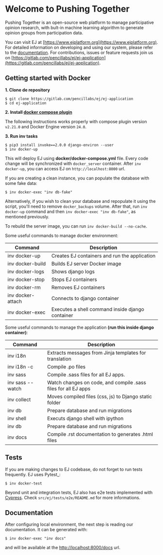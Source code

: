 # Welcome to Pushing Together

Pushing Together is an open-source web platform to manage participative opinion research, with bult-in machine learning algorithm to generate opinion groups from participation data. 

You can visit EJ at [https://www.ejplatform.org](https://www.ejplatform.org).
For detailed information on developing and using our system, please refer to the [documentation](https://www.ejplatform.org/docs/).
For contributions, issues or feature requests join us on [https://gitlab.com/pencillabs/ej/ej-application](https://gitlab.com/pencillabs/ej/ej-application).

## Getting started with Docker

**1. Clone de repository**

    $ git clone https://gitlab.com/pencillabs/ej/ej-application
    $ cd ej-application

**2. Install [docker compose plugin](https://docs.docker.com/compose/install/linux/#install-using-the-repository)**

The following instructions works properly with compose plugin version `v2.21.0` and Docker Engine version `24.0`.

**3. Run inv tasks**

    $ pip3 install invoke==2.0.0 django-environ --user
    $ inv docker-up

This will deploy EJ using **docker/docker-compose.yml** file.
Every code change will be synchronized with `docker_server` container. After `inv docker-up`, you can access EJ on `http://localhost:8000` url.

If you are creating a clean instance, you can populate the database with some fake data:

    $ inv docker-exec "inv db-fake"

Alternatively, if you wish to clean your database and repopulate it using the
script, you'll need to remove `docker_backups` volume.  After that, run `inv docker-up` command and then
`inv docker-exec "inv db-fake"`, as mentioned previously.

To rebuild the server image, you can run `inv docker-build --no-cache`.

Some useful commands to manage docker environment:

| Command           | Description                                      |
|-------------------|--------------------------------------------------|
| inv docker-up     | Creates EJ containers and run the application    |
| inv docker-build  | Builds EJ server Docker image                    |
| inv docker-logs   | Shows django logs                                |
| inv docker-stop   | Stops EJ containers                              |
| inv docker-rm     | Removes EJ containers                            |
| inv docker-attach | Connects to django container                     |
| inv docker-exec   | Executes a shell command inside django container |

Some useful commands to manage the application **(run this inside django container)**:

| Command          | Description                                                    |
| ---------------- | -------------------------------------------------------------- |
| inv i18n         | Extracts messages from Jinja templates for translation         |
| inv i18n -c      | Compile .po files                                              |
| inv sass         | Compile .sass files for all EJ apps.                           |
| inv sass --watch | Watch changes on code, and compile .sass files for all EJ apps |
| inv collect      | Moves compiled files (css, js) to Django static folder         |
| inv db           | Prepare database and run migrations                            |
| inv shell        | Executs django shell with ipython                              |
| inv db           | Prepare database and run migrations                            |
| inv docs         | Compile .rst documentation to generates .html files            |


## Tests

If you are making changes to EJ codebase, do not forget to run tests frequently.
EJ uses Pytest_:

    $ inv docker-test

Beyond unit and integration tests, EJ also has e2e tests implemented with [Cypress](https://www.cypress.io/).
Check `src/ej/tests/e2e/README.md` for more informations.

## Documentation

After configuring local environment, the next step is reading our documentation. It can be generated with:

    $ inv docker-exec "inv docs"

and will be available at the [http://localhost:8000/docs](http://localhost:8000/docs) url.
